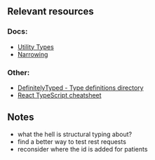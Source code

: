 ## Relevant resources
### Docs:
- [Utility Types](https://www.typescriptlang.org/docs/handbook/utility-types.html)
- [Narrowing](https://www.typescriptlang.org/docs/handbook/2/narrowing.html)
### Other:
- [DefinitelyTyped - Type definitions directory](https://definitelytyped.github.io/)
- [React TypeScript cheatsheet](https://react-typescript-cheatsheet.netlify.app/)

## Notes
- what the hell is structural typing about?
- find a better way to test rest requests
- reconsider where the id is added for patients

